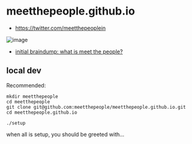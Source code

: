 # meetthepeople.github.io

- https://twitter.com/meetthepeoplein

![image](https://cloud.githubusercontent.com/assets/170145/10145869/01c56358-6626-11e5-942d-584cdb55dcf2.png)

- [initial braindump: what is meet the people?](https://github.com/meetthepeople/meetthepeople.github.io/issues/1)


## local dev

Recommended: 

    mkdir meetthepeople
    cd meetthepeople
    git clone git@github.com:meetthepeople/meetthepeople.github.io.git
    cd meetthepeople.github.io

    ./setup

when all is setup, you should be greeted with...
